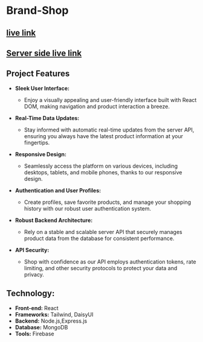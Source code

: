 # Brand-Shop

## [ live link](https://brand-shop-clientside-frontend.web.app)

## [Server side live link](https://github.com/seyam14/Brand-Shop-ServerSide)

##  Project Features

- **Sleek User Interface:**
  - Enjoy a visually appealing and user-friendly interface built with React DOM, making navigation and product interaction a breeze.

- **Real-Time Data Updates:**
  - Stay informed with automatic real-time updates from the server API, ensuring you always have the latest product information at your fingertips.

- **Responsive Design:**
  - Seamlessly access the platform on various devices, including desktops, tablets, and mobile phones, thanks to our responsive design.

- **Authentication and User Profiles:**
  - Create profiles, save favorite products, and manage your shopping history with our robust user authentication system.

- **Robust Backend Architecture:**
  - Rely on a stable and scalable server API that securely manages product data from the database for consistent performance.

- **API Security:**
  - Shop with confidence as our API employs authentication tokens, rate limiting, and other security protocols to protect your data and privacy.


 ## Technology:
   - **Front-end:** React
   - **Frameworks:** Tailwind, DaisyUI
   - **Backend:**  Node.js,Express.js
   - **Database:**  MongoDB
   - **Tools:** Firebase 
